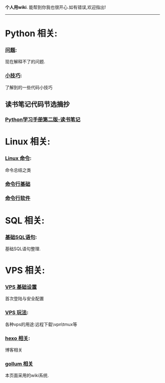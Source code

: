 **个人用wiki**.
能帮到你我也很开心.如有错误,欢迎指出!

***

# Python 相关:

### [问题](/python/question):
现在解释不了的问题.

### [小技巧](/python/python-tips):
了解到的一些代码小技巧

## 读书笔记代码节选摘抄

### [Python学习手册第二版-读书笔记](/python/Python-xxsc-dsbj)

# Linux 相关:

### [Linux 命令](/linux/terminal-bash):
命令总结之类

### [命令行基础](/linux/terminal-base)

### [命令行软件](/linux/terminal-software)


# SQL 相关:

### [基础SQL语句](/sql/sql-query):
基础SQL语句整理.


# VPS 相关:

### [VPS 基础设置](/vps/vps-base)
首次登陆与安全配置

### [VPS 玩法](/vps/vps-try):
各种vps的用途:远程下载\vpn\tmux等

### [hexo 相关](/vps/blog):
博客相关

### [gollum 相关](/vps/gollum)
本页面采用的wiki系统.
